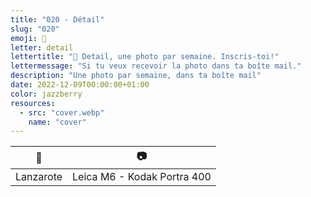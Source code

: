 ```yaml
---
title: "020 - Détail"
slug: "020"
emoji: 👀
letter: detail
lettertitle: "👀 Detail, une photo par semaine. Inscris-toi!"
lettermessage: "Si tu veux recevoir la photo dans ta boîte mail."
description: "Une photo par semaine, dans ta boîte mail"
date: 2022-12-09T00:00:00+01:00
color: jazzberry
resources:
  - src: "cover.webp"
    name: "cover"
---
```


📍 | 📷
---|---
Lanzarote | Leica M6 - Kodak Portra 400
